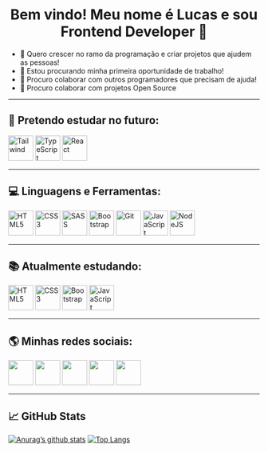 <h1 align='center'>Bem vindo! Meu nome é Lucas e sou Frontend Developer 👋</h1>
<ul>
  <li>🌱 Quero crescer no ramo da programação e criar projetos que ajudem as pessoas!</li>
  <li>👷 Estou procurando minha primeira oportunidade de trabalho!</li>
  <li>👯 Procuro colaborar com outros programadores que precisam de ajuda!</li>
  <li>🔨 Procuro colaborar com projetos Open Source</li>
</ul>

<hr>

<h2>🎒 Pretendo estudar no futuro:</h2>
<div>
  <img width='50' height='50' src='https://cdn.icon-icons.com/icons2/2107/PNG/512/file_type_tailwind_icon_130128.png' alt='Tailwind'>
  <img width='50' height='50' src='https://cdn-icons-png.flaticon.com/512/5968/5968381.png' alt='TypeScript'>
  <img width='50' height='50' src='https://cdn-icons-png.flaticon.com/512/1126/1126012.png' alt='React'>
</div>

<hr>

<h2>💻 Linguagens e Ferramentas:</h2>
<div>
  <img width='50' height='50' src='https://cdn-icons-png.flaticon.com/512/5968/5968267.png' alt='HTML5'>
  <img width='50' height='50' src='https://cdn-icons-png.flaticon.com/512/5968/5968242.png' alt='CSS3'>
  <img width='50' height='50' src='https://sass-lang.com/assets/img/logos/logo-b6e1ef6e.svg' alt='SASS'>
  <img width='50' height='50' src='https://cdn-icons-png.flaticon.com/512/5968/5968672.png' alt='Bootstrap'>
  <img width='50' height='50' src='https://git-scm.com/images/logos/downloads/Git-Icon-1788C.png' alt='Git'>
  <img width='50' height='50' src='https://cdn-icons-png.flaticon.com/512/5968/5968292.png' alt='JavaScript'>
  <img width='50' height='50' src='https://cdn-icons-png.flaticon.com/512/5968/5968322.png' alt='NodeJS'>
</div>

<hr>

<h2>📚 Atualmente estudando:</h2>
<div>
  <img width='50' height='50' src='https://cdn-icons-png.flaticon.com/512/5968/5968267.png' alt='HTML5'>
  <img width='50' height='50' src='https://cdn-icons-png.flaticon.com/512/5968/5968242.png' alt='CSS3'>
  <img width='50' height='50' src='https://cdn-icons-png.flaticon.com/512/5968/5968672.png' alt='Bootstrap'>
  <img width='50' height='50' src='https://cdn-icons-png.flaticon.com/512/5968/5968292.png' alt='JavaScript'>
</div>

<hr>

<h2>🌎 Minhas redes sociais:</h2>
<div>
  <a href='https://www.linkedin.com/in/lucas-barbosa-b49953231/' target='_blank'><img width='50' height='50' src='https://cdn-icons-png.flaticon.com/512/3536/3536505.png'></a> <!-- Linkedin -->
  <a href='https://github.com/lucas1337dev' target='_blank'><img width='50' height='50' src='https://cdn-icons-png.flaticon.com/512/3291/3291667.png'></a> <!-- GitHub -->
  <a href='#' target='_blank'><img width='50' height='50' src='https://cdn-icons-png.flaticon.com/512/3536/3536424.png'></a> <!-- Twitter -->
  <a href='#' target='_blank'><img width='50' height='50' src='https://cdn-icons-png.flaticon.com/512/2111/2111463.png'></a> <!-- Instagram -->
  <a href='#' target='_blank'><img width='50' height='50' src='https://cdn-icons-png.flaticon.com/512/124/124015.png'></a> <!-- Youtube -->
</div>

<hr>

<h2>📈 GitHub Stats</h2>

[![Anurag’s github stats](https://github-readme-stats.vercel.app/api?username=lucas1337dev&theme=dracula)](https://github.com/lucas1337dev)
[![Top Langs](https://github-readme-stats.vercel.app/api/top-langs/?username=lucas1337dev&theme=dracula&layout=compact)](https://github.com/lucas1337dev)

